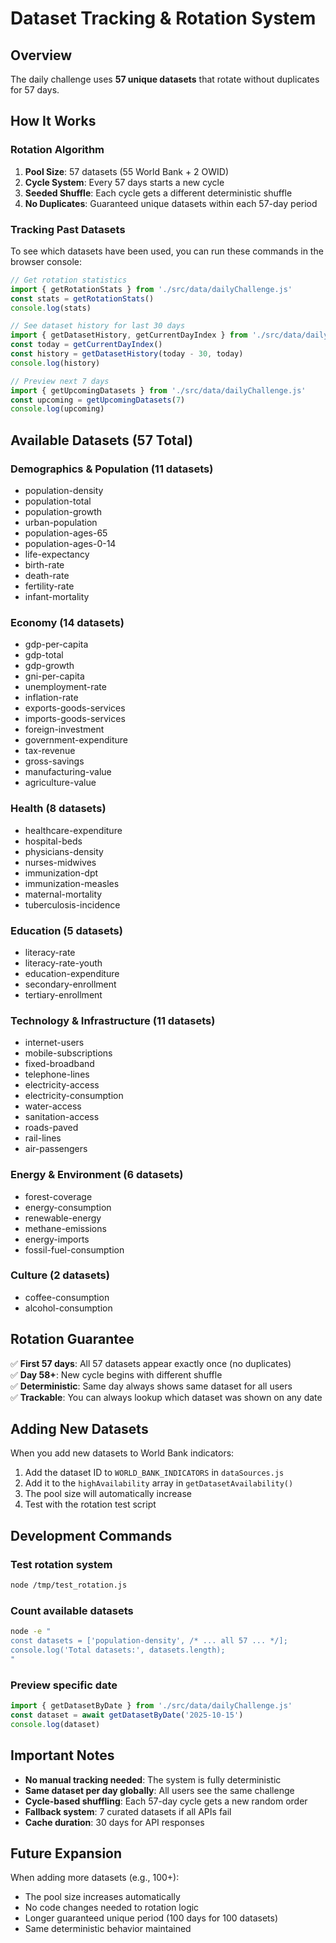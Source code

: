 # Dataset Tracking & Rotation System

## Overview
The daily challenge uses **57 unique datasets** that rotate without duplicates for 57 days.

## How It Works

### Rotation Algorithm
1. **Pool Size**: 57 datasets (55 World Bank + 2 OWID)
2. **Cycle System**: Every 57 days starts a new cycle
3. **Seeded Shuffle**: Each cycle gets a different deterministic shuffle
4. **No Duplicates**: Guaranteed unique datasets within each 57-day period

### Tracking Past Datasets

To see which datasets have been used, you can run these commands in the browser console:

```javascript
// Get rotation statistics
import { getRotationStats } from './src/data/dailyChallenge.js'
const stats = getRotationStats()
console.log(stats)

// See dataset history for last 30 days
import { getDatasetHistory, getCurrentDayIndex } from './src/data/dailyChallenge.js'
const today = getCurrentDayIndex()
const history = getDatasetHistory(today - 30, today)
console.log(history)

// Preview next 7 days
import { getUpcomingDatasets } from './src/data/dailyChallenge.js'
const upcoming = getUpcomingDatasets(7)
console.log(upcoming)
```

## Available Datasets (57 Total)

### Demographics & Population (11 datasets)
- population-density
- population-total
- population-growth
- urban-population
- population-ages-65
- population-ages-0-14
- life-expectancy
- birth-rate
- death-rate
- fertility-rate
- infant-mortality

### Economy (14 datasets)
- gdp-per-capita
- gdp-total
- gdp-growth
- gni-per-capita
- unemployment-rate
- inflation-rate
- exports-goods-services
- imports-goods-services
- foreign-investment
- government-expenditure
- tax-revenue
- gross-savings
- manufacturing-value
- agriculture-value

### Health (8 datasets)
- healthcare-expenditure
- hospital-beds
- physicians-density
- nurses-midwives
- immunization-dpt
- immunization-measles
- maternal-mortality
- tuberculosis-incidence

### Education (5 datasets)
- literacy-rate
- literacy-rate-youth
- education-expenditure
- secondary-enrollment
- tertiary-enrollment

### Technology & Infrastructure (11 datasets)
- internet-users
- mobile-subscriptions
- fixed-broadband
- telephone-lines
- electricity-access
- electricity-consumption
- water-access
- sanitation-access
- roads-paved
- rail-lines
- air-passengers

### Energy & Environment (6 datasets)
- forest-coverage
- energy-consumption
- renewable-energy
- methane-emissions
- energy-imports
- fossil-fuel-consumption

### Culture (2 datasets)
- coffee-consumption
- alcohol-consumption

## Rotation Guarantee

✅ **First 57 days**: All 57 datasets appear exactly once (no duplicates)  
✅ **Day 58+**: New cycle begins with different shuffle  
✅ **Deterministic**: Same day always shows same dataset for all users  
✅ **Trackable**: You can always lookup which dataset was shown on any date

## Adding New Datasets

When you add new datasets to World Bank indicators:

1. Add the dataset ID to `WORLD_BANK_INDICATORS` in `dataSources.js`
2. Add it to the `highAvailability` array in `getDatasetAvailability()`
3. The pool size will automatically increase
4. Test with the rotation test script

## Development Commands

### Test rotation system
```bash
node /tmp/test_rotation.js
```

### Count available datasets
```bash
node -e "
const datasets = ['population-density', /* ... all 57 ... */];
console.log('Total datasets:', datasets.length);
"
```

### Preview specific date
```javascript
import { getDatasetByDate } from './src/data/dailyChallenge.js'
const dataset = await getDatasetByDate('2025-10-15')
console.log(dataset)
```

## Important Notes

- **No manual tracking needed**: The system is fully deterministic
- **Same dataset per day globally**: All users see the same challenge
- **Cycle-based shuffling**: Each 57-day cycle gets a new random order
- **Fallback system**: 7 curated datasets if all APIs fail
- **Cache duration**: 30 days for API responses

## Future Expansion

When adding more datasets (e.g., 100+):
- The pool size increases automatically
- No code changes needed to rotation logic
- Longer guaranteed unique period (100 days for 100 datasets)
- Same deterministic behavior maintained
